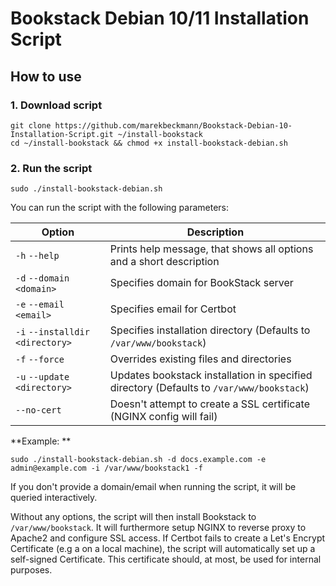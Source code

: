 # Bookstack Debian 10/11 Installation Script

## How to use

### 1. Download script

```
git clone https://github.com/marekbeckmann/Bookstack-Debian-10-Installation-Script.git ~/install-bookstack
cd ~/install-bookstack && chmod +x install-bookstack-debian.sh
```
### 2. Run the script

```
sudo ./install-bookstack-debian.sh
```

You can run the script with the following parameters: 


| Option | Description |
|--|--|
| `-h` `--help` | Prints help message, that shows all options and a short description |
| `-d` `--domain` `<domain>` | Specifies domain for BookStack server |
| `-e` `--email` `<email>` | Specifies email for Certbot |
| `-i` `--installdir` `<directory>` | Specifies installation directory (Defaults to `/var/www/bookstack`) |
| `-f` `--force` | Overrides existing files and directories |
| `-u` `--update` `<directory>` | Updates bookstack installation in specified directory (Defaults to `/var/www/bookstack`) |
| `--no-cert` | Doesn't attempt to create a SSL certificate (NGINX config will fail) |


**Example: **
```
sudo ./install-bookstack-debian.sh -d docs.example.com -e admin@example.com -i /var/www/bookstack1 -f
```

If you don't provide a domain/email when running the script, it will be queried interactively.

Without any options, the script will then install Bookstack to `/var/www/bookstack`. It will furthermore setup NGINX to reverse proxy to Apache2 and configure SSL access. 
If Certbot fails to create a Let's Encrypt Certificate (e.g a on a local machine), the script will automatically set up a self-signed Certificate. This certificate should, at most, be used for internal purposes. 

